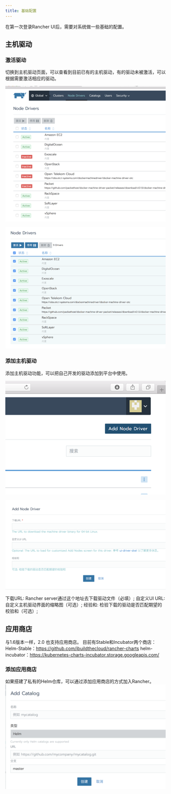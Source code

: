 ```yaml
---
title: 基础配置
---
```


在第一次登录Rancher UI后，需要对系统做一些基础的配置。

##  主机驱动

### 激活驱动

切换到主机驱动页面，可以查看到目前已有的主机驱动，有的驱动未被激活，可以根据需要激活相应的驱动。

![mage-20180323124639](Configuration.assets/image-201803231246394.png)

![mage-20180323124845](Configuration.assets/image-201803231248451.png)

### 添加主机驱动

添加主机驱动功能，可以把自己开发的驱动添加到平台中使用。

![mage-20180323125453](Configuration.assets/image-201803231254532.png)

![mage-20180323125549](Configuration.assets/image-201803231255492.png)

下载URL: Rancher server通过这个地址去下载驱动文件（必填）;
自定义UI URL: 自定义主机驱动界面的缩略图（可选）;
经验和: 检验下载的驱动是否匹配期望的校验和（可选）;

##  应用商店

与1.6版本一样，2.0 也支持应用商店。
目前有Stable和Incubator两个商店：
Helm-Stable：https://github.com/ibuildthecloud/rancher-charts
helm-incubator：https://kubernetes-charts-incubator.storage.googleapis.com/

### 添加应用商店

如果搭建了私有的Helm仓库，可以通过添加应用商店的方式加入Rancher。
![mage-20180323150242](Configuration.assets/image-201803231502428.png)

### 